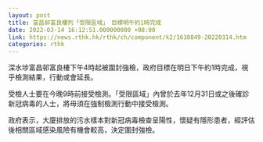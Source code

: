 ```yaml
---
layout: post
title: 富昌邨富良樓列「受限區域」　目標明午約1時完成
date: 2022-03-14 16:12:51.000000000 +08:00
link: https://news.rthk.hk/rthk/ch/component/k2/1638849-20220314.htm
categories: rthk
---
```


深水埗富昌邨富良樓下午4時起被圍封強檢，政府目標在明日下午約1時完成，視乎檢測結果，行動或會延長。

受檢人士要在今晚9時前接受檢測。「受限區域」內曾於去年12月31日或之後確診新冠病毒的人士，將毋須在強制檢測行動中接受檢測。

政府表示，大廈排放的污水樣本對新冠病毒檢查呈陽性，懷疑有隱形患者，經評估後相關區域感染風險有機會較高，決定圍封強檢。
